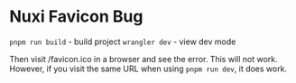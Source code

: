 # Nuxi Favicon Bug 

`pnpm run build` - build project
`wrangler dev` - view dev mode

Then visit <url>/favicon.ico in a browser and see the error. This will not work. However, if you visit the same URL when using `pnpm run dev`, it does work.
